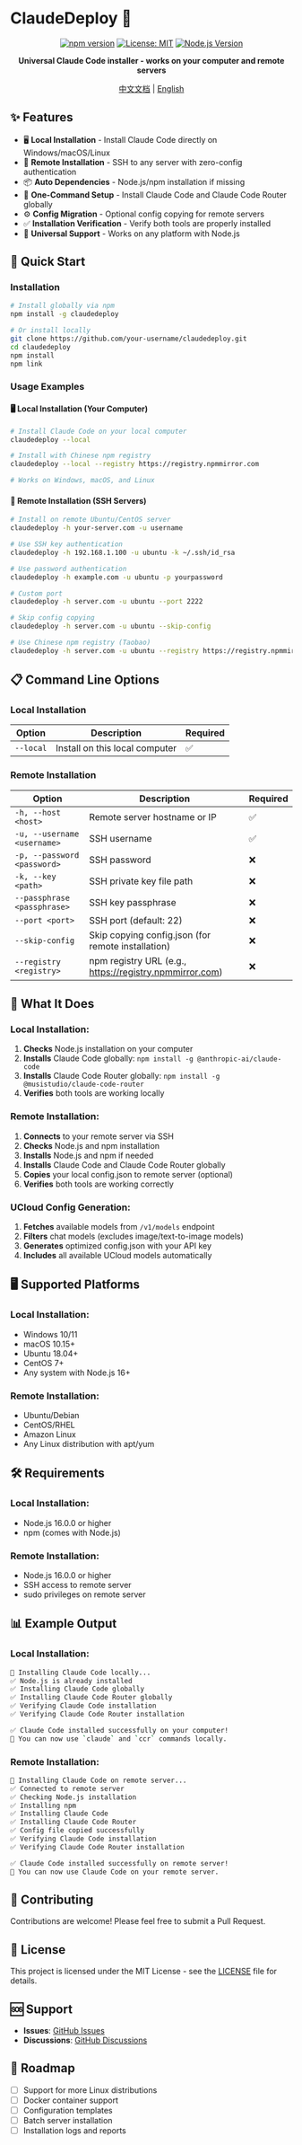 # ClaudeDeploy 🚀

<div align="center">

[![npm version](https://badge.fury.io/js/claudedeploy.svg)](https://badge.fury.io/js/claudedeploy)
[![License: MIT](https://img.shields.io/badge/License-MIT-yellow.svg)](https://opensource.org/licenses/MIT)
[![Node.js Version](https://img.shields.io/badge/node-%3E%3D16.0.0-brightgreen.svg)](https://nodejs.org/)

**Universal Claude Code installer - works on your computer and remote servers**

[中文文档](README_CN.md) | [English](README.md)

</div>

## ✨ Features

- 🖥️ **Local Installation** - Install Claude Code directly on Windows/macOS/Linux
- 🔐 **Remote Installation** - SSH to any server with zero-config authentication
- 📦 **Auto Dependencies** - Node.js/npm installation if missing
- 🚀 **One-Command Setup** - Install Claude Code and Claude Code Router globally
- ⚙️ **Config Migration** - Optional config copying for remote servers
- ✅ **Installation Verification** - Verify both tools are properly installed
- 🎯 **Universal Support** - Works on any platform with Node.js

## 🚀 Quick Start

### Installation
```bash
# Install globally via npm
npm install -g claudedeploy

# Or install locally
git clone https://github.com/your-username/claudedeploy.git
cd claudedeploy
npm install
npm link
```

### Usage Examples

#### 🖥️ Local Installation (Your Computer)
```bash
# Install Claude Code on your local computer
claudedeploy --local

# Install with Chinese npm registry
claudedeploy --local --registry https://registry.npmmirror.com

# Works on Windows, macOS, and Linux
```

#### 🔐 Remote Installation (SSH Servers)
```bash
# Install on remote Ubuntu/CentOS server
claudedeploy -h your-server.com -u username

# Use SSH key authentication
claudedeploy -h 192.168.1.100 -u ubuntu -k ~/.ssh/id_rsa

# Use password authentication
claudedeploy -h example.com -u ubuntu -p yourpassword

# Custom port
claudedeploy -h server.com -u ubuntu --port 2222

# Skip config copying
claudedeploy -h server.com -u ubuntu --skip-config

# Use Chinese npm registry (Taobao)
claudedeploy -h server.com -u ubuntu --registry https://registry.npmmirror.com
```

## 📋 Command Line Options

### Local Installation
| Option | Description | Required |
|--------|-------------|----------|
| `--local` | Install on this local computer | ✅ |

### Remote Installation
| Option | Description | Required |
|--------|-------------|----------|
| `-h, --host <host>` | Remote server hostname or IP | ✅ |
| `-u, --username <username>` | SSH username | ✅ |
| `-p, --password <password>` | SSH password | ❌ |
| `-k, --key <path>` | SSH private key file path | ❌ |
| `--passphrase <passphrase>` | SSH key passphrase | ❌ |
| `--port <port>` | SSH port (default: 22) | ❌ |
| `--skip-config` | Skip copying config.json (for remote installation) | ❌ |
| `--registry <registry>` | npm registry URL (e.g., https://registry.npmmirror.com) | ❌ |

## 🔧 What It Does

### Local Installation:
1. **Checks** Node.js installation on your computer
2. **Installs** Claude Code globally: `npm install -g @anthropic-ai/claude-code`
3. **Installs** Claude Code Router globally: `npm install -g @musistudio/claude-code-router`
4. **Verifies** both tools are working locally

### Remote Installation:
1. **Connects** to your remote server via SSH
2. **Checks** Node.js and npm installation
3. **Installs** Node.js and npm if needed
4. **Installs** Claude Code and Claude Code Router globally
5. **Copies** your local config.json to remote server (optional)
6. **Verifies** both tools are working correctly

### UCloud Config Generation:
1. **Fetches** available models from `/v1/models` endpoint
2. **Filters** chat models (excludes image/text-to-image models)
3. **Generates** optimized config.json with your API key
4. **Includes** all available UCloud models automatically

## 🖥️ Supported Platforms

### Local Installation:
- Windows 10/11
- macOS 10.15+
- Ubuntu 18.04+
- CentOS 7+
- Any system with Node.js 16+

### Remote Installation:
- Ubuntu/Debian
- CentOS/RHEL
- Amazon Linux
- Any Linux distribution with apt/yum

## 🛠️ Requirements

### Local Installation:
- Node.js 16.0.0 or higher
- npm (comes with Node.js)

### Remote Installation:
- Node.js 16.0.0 or higher
- SSH access to remote server
- sudo privileges on remote server

## 📊 Example Output

### Local Installation:
```bash
🚀 Installing Claude Code locally...
✅ Node.js is already installed
✅ Installing Claude Code globally
✅ Installing Claude Code Router globally
✅ Verifying Claude Code installation
✅ Verifying Claude Code Router installation

✅ Claude Code installed successfully on your computer!
🎉 You can now use `claude` and `ccr` commands locally.
```

### Remote Installation:
```bash
🚀 Installing Claude Code on remote server...
✅ Connected to remote server
✅ Checking Node.js installation
✅ Installing npm
✅ Installing Claude Code
✅ Installing Claude Code Router
✅ Config file copied successfully
✅ Verifying Claude Code installation
✅ Verifying Claude Code Router installation

✅ Claude Code installed successfully on remote server!
🎉 You can now use Claude Code on your remote server.
```

## 🤝 Contributing

Contributions are welcome! Please feel free to submit a Pull Request.

## 📄 License

This project is licensed under the MIT License - see the [LICENSE](LICENSE) file for details.

## 🆘 Support

- **Issues**: [GitHub Issues](https://github.com/your-username/claudedeploy/issues)
- **Discussions**: [GitHub Discussions](https://github.com/your-username/claudedeploy/discussions)

## 🎯 Roadmap

- [ ] Support for more Linux distributions
- [ ] Docker container support
- [ ] Configuration templates
- [ ] Batch server installation
- [ ] Installation logs and reports